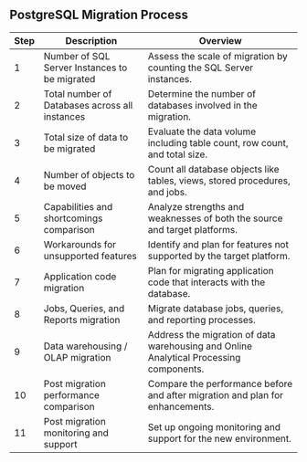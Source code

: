 ## PostgreSQL Migration Process

| Step | Description | Overview |
| ---- | ----------- | -------- |
| 1 | Number of SQL Server Instances to be migrated | Assess the scale of migration by counting the SQL Server instances. |
| 2 | Total number of Databases across all instances | Determine the number of databases involved in the migration. |
| 3 | Total size of data to be migrated | Evaluate the data volume including table count, row count, and total size. |
| 4 | Number of objects to be moved | Count all database objects like tables, views, stored procedures, and jobs. |
| 5 | Capabilities and shortcomings comparison | Analyze strengths and weaknesses of both the source and target platforms. |
| 6 | Workarounds for unsupported features | Identify and plan for features not supported by the target platform. |
| 7 | Application code migration | Plan for migrating application code that interacts with the database. |
| 8 | Jobs, Queries, and Reports migration | Migrate database jobs, queries, and reporting processes. |
| 9 | Data warehousing / OLAP migration | Address the migration of data warehousing and Online Analytical Processing components. |
| 10 | Post migration performance comparison | Compare the performance before and after migration and plan for enhancements. |
| 11 | Post migration monitoring and support | Set up ongoing monitoring and support for the new environment. |
